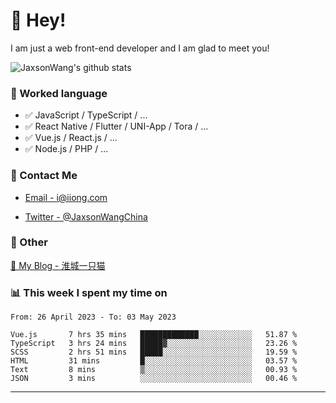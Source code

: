 # 👋 Hey!

I am just a web front-end developer and I am glad to meet you!

![JaxsonWang's github stats](https://github-readme-stats.vercel.app/api?username=JaxsonWang&&show_icons=true&&title_color=1abc9c&&icon_color=1abc9c)


### 📝 Worked language

- ✅ JavaScript / TypeScript / ...
- ✅ React Native / Flutter / UNI-App / Tora / ...
- ✅ Vue.js / React.js / ...
- ✅ Node.js / PHP / ...

### 📮 Contact Me

- [Email - i@iiong.com](mailto:i@iiong.com)

- [Twitter - @JaxsonWangChina](https://twitter.com/JaxsonWangChina)

### 🤪 Other

[📌 My Blog - 淮城一只猫](https://iiong.com)

### 📊 This week I spent my time on

<!--START_SECTION:waka-->

```text
From: 26 April 2023 - To: 03 May 2023

Vue.js       7 hrs 35 mins   █████████████░░░░░░░░░░░░   51.87 %
TypeScript   3 hrs 24 mins   █████▓░░░░░░░░░░░░░░░░░░░   23.26 %
SCSS         2 hrs 51 mins   █████░░░░░░░░░░░░░░░░░░░░   19.59 %
HTML         31 mins         █░░░░░░░░░░░░░░░░░░░░░░░░   03.57 %
Text         8 mins          ▒░░░░░░░░░░░░░░░░░░░░░░░░   00.93 %
JSON         3 mins          ░░░░░░░░░░░░░░░░░░░░░░░░░   00.46 %
```

<!--END_SECTION:waka-->

---
